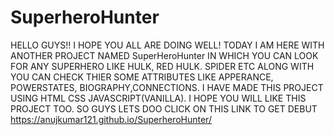# SuperheroHunter
HELLO GUYS!!
I HOPE YOU ALL ARE DOING WELL! TODAY I AM HERE WITH ANOTHER PROJECT NAMED SuperHeroHunter IN WHICH YOU CAN LOOK FOR ANY SUPERHERO LIKE HULK, RED HULK. SPIDER ETC
ALONG WITH YOU CAN CHECK THIER SOME ATTRIBUTES LIKE APPERANCE, POWERSTATES, BIOGRAPHY,CONNECTIONS.
I HAVE MADE THIS PROJECT USING HTML CSS JAVASCRIPT(VANILLA).
I HOPE YOU WILL LIKE THIS PROJECT TOO.
SO GUYS LETS DOO CLICK ON THIS LINK TO GET DEBUT https://anujkumar121.github.io/SuperheroHunter/
